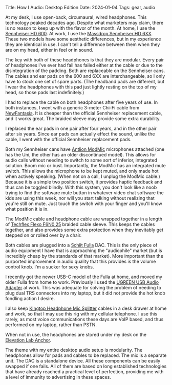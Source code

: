 Title: How I Audio: Desktop Edition
Date: 2024-01-04
Tags: gear, audio

At my desk, I use open-back, circumaural, wired headphones. This technology peaked decades ago. Despite what marketers may claim, there is no reason to keep up with the flavor of the month. At home, I use the [Sennheiser HD 600](https://www.sennheiser-hearing.com/en-US/p/hd-600/). At work, I use the [Massdrop Sennheiser HD 6XX](https://drop.com/buy/massdrop-sennheiser-hd6xx). These two models have some aesthetic differences, but in my experience they are identical in use. I can't tell a difference between them when they are on my head, either in feel or in sound.

The key with both of these headphones is that they are modular. Every pair of headphones I've ever had fail has failed either at the cable or due to the disintegration of the padding. Both are replaceable on the Sennheiser cans. The cables and ear pads on the 600 and 6XX are interchangeable, so I only have to stock one set of spare parts. (The headband pads are different, but I wear the headphones with this pad just lightly resting on the top of my head, so those pads last indefinitely.)

I had to replace the cable on both headphones after five years of use. In both instances, I went with a generic 3-meter Chi-Fi cable from [NewFantasia](https://www.amazon.com/NewFantasia-Replacement-Sennheiser-Headphones-1-2meters/dp/B00X31SNHA). It is cheaper than the official Sennheiser replacement cable, and it works great. The braided sleeve may provide some extra durability.

I replaced the ear pads in one pair after four years, and in the other pair after six years. Since ear pads can actually effect the sound, unlike the cable, I went with the official Sennheiser replacement pads.

Both my Sennheiser cans have [Antlion ModMic](https://antlionaudio.com/collections/microphones/products/modmic-uni) microphones attached (one has the Uni, the other has an older discontinued model). This allows for audio calls without needing to switch to some sort of inferior, integrated solution. Boom mic or bust. Importantly, the ModMic has an integrated mute switch. This allows the microphone to be kept muted, and only made hot when actively speaking. (When not on a call, I unplug the ModMic cable.) Because it is a simple two position switch, it provides haptic feedback and thus can be toggled blindly. With this system, you don't look like a noob trying to find the software mute button in whatever video chat software the kids are using this week, nor will you start talking without realizing that you're still on mute. Just touch the switch with your finger and you'll know what position it is in.

The ModMic cable and headphone cable are wrapped together in a length of [Techflex Flexo F6N0.25](https://www.techflex.com/general-purpose/flexo-f6?product_selected=F6N0.25BK&set_unit=metric) braided cable sleeve. This keeps the cables together, and also provides some extra protection when they inevitably get stepped on or rolled over by a chair.

Both cables are plugged into a [Schiit Fulla](https://www.schiit.com/products/fulla-2) DAC. This is the only piece of audio equipment I have that is approaching the "audiophile" market (but is incredibly cheap by the standards of that market). More important than the purported improvement in audio quality that this provides is the volume control knob. I'm a sucker for sexy knobs.

I recently got the newer USB-C model of the Fulla at home, and moved my older Fulla from home to work. Previously I used the [UGREEN USB Audio Adapter](https://www.amazon.com/UGREEN-External-Headphone-Microphone-Desktops/dp/B01N905VOY/) at work. This was adequate for solving the problem of needing to plug dual TRS connectors into my laptop, but it did not provide the hot knob fondling action I desire.

I also keep [Kingtop Headphone Mic Splitter](https://www.amazon.com/KINGTOP-3-5mm-Audio-Splitter-Cable/dp/B01I3A47I4) cables in a desk drawer at home and work, so that I may use this rig with my cellular telephone. I use this rarely, as most voice communications these days are VoIP based, and thus performed on my laptop, rather than PSTN.

When not in use, the headphones are stored under my desk on the [Elevation Lab Anchor](https://www.elevationlab.com/products/anchor-for-headphones).

The theme with my entire desktop audio setup is modularity. The headphones allow for pads and cables to be replaced. The mic is a separate unit. The DAC is a standalone device. All these components can be easily swapped if one fails. All of them are based on long established technologies that have already reached a practical level of perfection, providing me with a level of immunity to advertising in these spaces.
